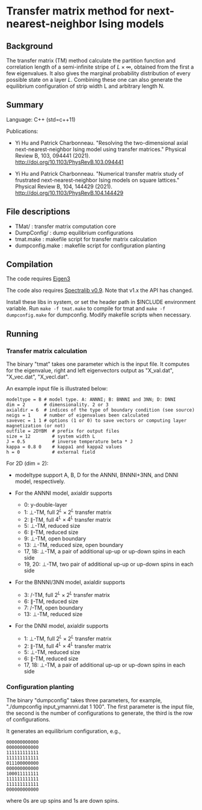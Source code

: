 # Transfer matrix method for next-nearest-neighbor Ising models

## Background

The transfer matrix (TM) method calculate the partition function and correlation length of a semi-infinite stripe of $L \times \infty$, obtained from the first a few eigenvalues. It also gives the marginal probability distribution of every possible state on a layer $L$. Combining these one can also generate the equilibrium configuration of strip width L and arbitrary length N.

## Summary

Language: C++ (std=c++11)

Publications:
- Yi Hu and Patrick Charbonneau. "Resolving the two-dimensional axial next-nearest-neighbor Ising model using transfer matrices." Physical Review B, 103, 094441 (2021). http://doi.org/10.1103/PhysRevB.103.094441

- Yi Hu and Patrick Charbonneau. "Numerical transfer matrix study of frustrated next-nearest-neighbor Ising models on square lattices." Physical Review B, 104, 144429 (2021). http://doi.org/10.1103/PhysRevB.104.144429

## File descriptions

- TMat/ : transfer matrix computation core
- DumpConfig/ : dump equilibrium configurations
- tmat.make : makefile script for transfer matrix calculation
- dumpconfig.make : makefile script for configuration planting


## Compilation

The code requires [Eigen3](https://gitlab.com/libeigen/eigen.git)

The code also requires [Spectralib v0.9](https://github.com/yixuan/spectra/releases/tag/v0.9.0). Note that v1.x  the API has changed.

Install these libs in system, or set the header path in $INCLUDE environment variable. Run `make -f tmat.make` to compile for tmat and `make -f dumpconfig.make` for dumpconfig. Modify makefile scripts when necessary.


## Running

### Transfer matrix calculation

The binary "tmat" takes one parameter which is the input file. It computes for the eigenvalue, right and left eigenvectors output as "X_val.dat", "X_vec.dat", "X_vecl.dat". 

An example input file is illustrated below:

```
modeltype = B # model type. A: ANNNI; B: BNNNI and 3NN; D: DNNI
dim = 2       # dimensionality. 2 or 3
axialdir = 6  # indices of the type of boundary condition (see source)
neigs = 1     # number of eigenvalues been calculated
savevec = 1 1 # options (1 or 0) to save vectors or computing layer magnetization (or not)
outfile = 2DYBM  # prefix for output files
size = 12        # system width L
J = 0.5          # inverse temperature beta * J 
kappa = 0.8 0    # kappa1 and kappa2 values
h = 0            # external field
```

For 2D (dim = 2):
- modeltype support A, B, D for the ANNNI, BNNNI+3NN, and DNNI model, respectively.

- For the ANNNI model, axialdir supports
    - 0: y-double-layer
    - 1: $\perp$-TM, full $2^L \times 2^L$ transfer matrix
    - 2: $\parallel$-TM, full $4^L \times 4^L$ transfer matrix
    - 5: $\perp$-TM, reduced size
    - 6: $\parallel$-TM, reduced size
    - 9: $\perp$-TM, open boundary
    - 13: $\perp$-TM, reduced size, open boundary
    - 17, 18: $\perp$-TM, a pair of additional up-up or up-down spins in each side
    - 19, 20: $\perp$-TM, two pair of additional up-up or up-down spins in each side

- For the BNNNI/3NN model, axialdir supports
    - 3: $/$-TM, full $2^L \times 2^L$ transfer matrix
    - 6: $\parallel$-TM, reduced size
    - 7: $/$-TM, open boundary
    - 13: $\perp$-TM, reduced size

- For the DNNI model, axialdir supports
    - 1: $\perp$-TM, full $2^L \times 2^L$ transfer matrix
    - 2: $\parallel$-TM, full $4^L \times 4^L$ transfer matrix
    - 5: $\perp$-TM, reduced size
    - 6: $\parallel$-TM, reduced size
    - 17, 18: $\perp$-TM, a pair of additional up-up or up-down spins in each side

### Configuration planting

The binary "dumpconfig" takes three parameters, for example, "./dumpconfig input_ymannni.dat 1 100". The first parameter is the input file, the second is the number of configurations to generate, the third is the row of configurations.

It generates an equilibrium configuration, e.g.,

```
000000000000
000000000000
111111111111
111111111111
011100000000
000000000000
100011111111
111111111111
111111111111
000000000000
```

where 0s are up spins and 1s are down spins.
